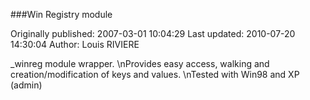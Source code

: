 ###Win Registry module

Originally published: 2007-03-01 10:04:29
Last updated: 2010-07-20 14:30:04
Author: Louis RIVIERE

_winreg module wrapper.\nProvides easy access, walking and creation/modification of keys and values.\nTested with Win98 and XP (admin)